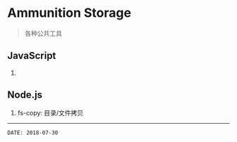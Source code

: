 
# Ammunition Storage #

> 各种公共工具

## JavaScript ##

1.

## Node.js ##

1. fs-copy: 目录/文件拷贝

---

```
DATE: 2018-07-30
```

